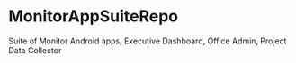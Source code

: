 MonitorAppSuiteRepo
===================

Suite of Monitor Android apps, Executive Dashboard, Office Admin, Project Data Collector
